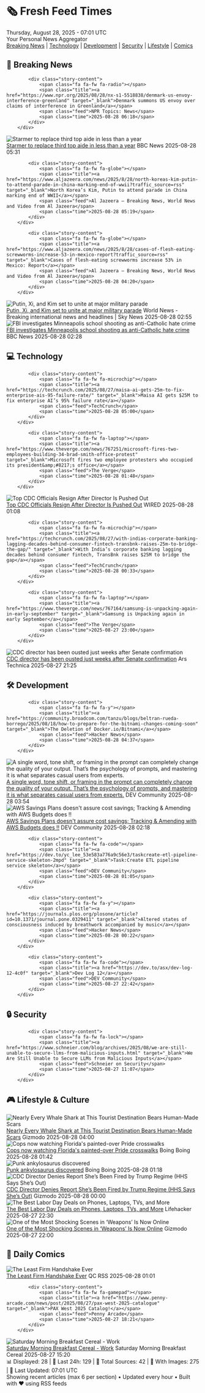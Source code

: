 <!-- Processing 54 RSS feeds at 2025-08-28 07:01:44 UTC -->
<!-- Processing: Poorly Drawn Lines -->
<!-- Processing: Questionable Content -->
<!-- Processing: Girl Genius -->
<!-- Processing: Dinosaur Comics -->
<!-- Processing: BBC World News -->
<!-- Processing: BBC Breaking News -->
<!-- Processing: NPR News -->
<!-- Processing: Reuters Top News -->
<!-- Processing: Reuters World News -->
<!-- Processing: NBC News Breaking -->
<!-- Processing: Sky News World -->
<!-- Processing: TechCrunch -->
<!-- Processing: WIRED -->
<!-- Processing: Slashdot -->
<!-- Processing: Lobsters Python -->
<!-- Processing: Hacker News -->
<!-- Processing: StackOverflow Blog -->
<!-- Processing: It's FOSS -->
<!-- Error processing https://itsfoss.com/rss/: The read operation timed out -->
<!-- Processing: Linux.com -->
<!-- Processing: GitHub Blog -->
<!-- Processing: GitLab Blog -->
<!-- Processing: InfoQ -->
<!-- Processing: DZone -->
<!-- Processing: Martin Fowler -->
<!-- Processing: Gizmodo -->
<!-- Processing: Schneier on Security -->
<!-- Generated 5 new posts out of 26 feeds processed -->
<div class="newspaper-header">
    <h1 class="newspaper-title">🗞️ Fresh Feed Times</h1>
    <div class="newspaper-date">Thursday, August 28, 2025 - 07:01 UTC</div>
    <div class="newspaper-subtitle">Your Personal News Aggregator</div>
</div>

<div class="newspaper-nav">
    <a href="#breaking">Breaking News</a> |
    <a href="#tech">Technology</a> |
    <a href="#dev">Development</a> |
    <a href="#security">Security</a> |
    <a href="#lifestyle">Lifestyle</a> |
    <a href="#webcomics">Comics</a>
</div>

<div class="news-section breaking-news" id="breaking">
<h2 class="section-header">🚨 Breaking News</h2>
<div class="stories-container">
<div class="story">
            
            <div class="story-content">
                <span class="fa fa-fw fa-radio"></span>
                <span class="title"><a href="https://www.npr.org/2025/08/28/nx-s1-5518838/denmark-us-envoy-interference-greenland" target="_blank">Denmark summons US envoy over claims of interference in Greenland</a></span>
                <span class="feed">NPR Topics: News</span>
                <span class="time">2025-08-28 06:18</span>
            </div>
        </div>
<div class="story">
            <img src="https://ichef.bbci.co.uk/ace/standard/240/cpsprodpb/4e83/live/2bb0d180-8361-11f0-b3de-c13d348c14aa.jpg" alt="Starmer to replace third top aide in less than a year" class="story-image" loading="lazy" onerror="this.style.display='none'">
            <div class="story-content">
                <span class="fa fa-fw fa-flag"></span>
                <span class="title"><a href="https://www.bbc.com/news/articles/czr6zmd5d0ro?at_medium=RSS&at_campaign=rss" target="_blank">Starmer to replace third top aide in less than a year</a></span>
                <span class="feed">BBC News</span>
                <span class="time">2025-08-28 05:31</span>
            </div>
        </div>
<div class="story">
            
            <div class="story-content">
                <span class="fa fa-fw fa-globe"></span>
                <span class="title"><a href="https://www.aljazeera.com/news/2025/8/28/north-koreas-kim-putin-to-attend-parade-in-china-marking-end-of-wwii?traffic_source=rss" target="_blank">North Korea’s Kim, Putin to attend parade in China marking end of WWII</a></span>
                <span class="feed">Al Jazeera – Breaking News, World News and Video from Al Jazeera</span>
                <span class="time">2025-08-28 05:19</span>
            </div>
        </div>
<div class="story">
            
            <div class="story-content">
                <span class="fa fa-fw fa-globe"></span>
                <span class="title"><a href="https://www.aljazeera.com/news/2025/8/28/cases-of-flesh-eating-screwworms-increase-53-in-mexico-report?traffic_source=rss" target="_blank">Cases of flesh-eating screwworms increase 53% in Mexico: Report</a></span>
                <span class="feed">Al Jazeera – Breaking News, World News and Video from Al Jazeera</span>
                <span class="time">2025-08-28 04:20</span>
            </div>
        </div>
<div class="story">
            <img src="https://e3.365dm.com/25/08/1920x1080/skynews-putin-xi-kim-jong-un_7003311.jpg?20250828040250" alt="Putin, Xi, and Kim set to unite at major military parade" class="story-image" loading="lazy" onerror="this.style.display='none'">
            <div class="story-content">
                <span class="fa fa-fw fa-satellite"></span>
                <span class="title"><a href="https://news.sky.com/story/putin-xi-and-kim-set-to-unite-at-major-military-parade-13419723" target="_blank">Putin, Xi, and Kim set to unite at major military parade</a></span>
                <span class="feed">World News - Breaking international news and headlines | Sky News</span>
                <span class="time">2025-08-28 02:55</span>
            </div>
        </div>
<div class="story">
            <img src="https://ichef.bbci.co.uk/ace/standard/240/cpsprodpb/b702/live/6e619c40-8392-11f0-ab3e-bd52082cd0ae.jpg" alt="FBI investigates Minneapolis school shooting as anti-Catholic hate crime" class="story-image" loading="lazy" onerror="this.style.display='none'">
            <div class="story-content">
                <span class="fa fa-fw fa-earth-americas"></span>
                <span class="title"><a href="https://www.bbc.com/news/articles/c7760x87r4po?at_medium=RSS&at_campaign=rss" target="_blank">FBI investigates Minneapolis school shooting as anti-Catholic hate crime</a></span>
                <span class="feed">BBC News</span>
                <span class="time">2025-08-28 02:28</span>
            </div>
        </div>
</div>
</div>
<div class="news-section tech-news" id="tech">
<h2 class="section-header">💻 Technology</h2>
<div class="stories-container">
<div class="story">
            
            <div class="story-content">
                <span class="fa fa-fw fa-microchip"></span>
                <span class="title"><a href="https://techcrunch.com/2025/08/27/maisa-ai-gets-25m-to-fix-enterprise-ais-95-failure-rate/" target="_blank">Maisa AI gets $25M to fix enterprise AI’s 95% failure rate</a></span>
                <span class="feed">TechCrunch</span>
                <span class="time">2025-08-28 05:00</span>
            </div>
        </div>
<div class="story">
            
            <div class="story-content">
                <span class="fa fa-fw fa-laptop"></span>
                <span class="title"><a href="https://www.theverge.com/news/767251/microsoft-fires-two-employees-building-34-brad-smith-office-protest" target="_blank">Microsoft fires two employee protesters who occupied its president&amp;#8217;s office</a></span>
                <span class="feed">The Verge</span>
                <span class="time">2025-08-28 01:48</span>
            </div>
        </div>
<div class="story">
            <img src="https://media.wired.com/photos/68af9c96e6c7cf6a61f4af2f/master/pass/2222107417" alt="Top CDC Officials Resign After Director Is Pushed Out" class="story-image" loading="lazy" onerror="this.style.display='none'">
            <div class="story-content">
                <span class="fa fa-fw fa-bolt"></span>
                <span class="title"><a href="https://www.wired.com/story/centers-for-disease-control-prevention-cdc-resignations/" target="_blank">Top CDC Officials Resign After Director Is Pushed Out</a></span>
                <span class="feed">WIRED</span>
                <span class="time">2025-08-28 01:08</span>
            </div>
        </div>
<div class="story">
            
            <div class="story-content">
                <span class="fa fa-fw fa-microchip"></span>
                <span class="title"><a href="https://techcrunch.com/2025/08/27/with-indias-corporate-banking-lagging-decades-behind-consumer-fintech-transbnk-raises-25m-to-bridge-the-gap/" target="_blank">With India’s corporate banking lagging decades behind consumer fintech, TransBnk raises $25M to bridge the gap</a></span>
                <span class="feed">TechCrunch</span>
                <span class="time">2025-08-28 00:33</span>
            </div>
        </div>
<div class="story">
            
            <div class="story-content">
                <span class="fa fa-fw fa-laptop"></span>
                <span class="title"><a href="https://www.theverge.com/news/767164/samsung-is-unpacking-again-in-early-september" target="_blank">Samsung is Unpacking again in early September</a></span>
                <span class="feed">The Verge</span>
                <span class="time">2025-08-27 23:00</span>
            </div>
        </div>
<div class="story">
            <img src="https://cdn.arstechnica.net/wp-content/uploads/2025/07/GettyImages-2222107417-500x500.jpg" alt="CDC director has been ousted just weeks after Senate confirmation" class="story-image" loading="lazy" onerror="this.style.display='none'">
            <div class="story-content">
                <span class="fa fa-fw fa-cog"></span>
                <span class="title"><a href="https://arstechnica.com/health/2025/08/report-cdc-director-being-ousted-just-weeks-after-senate-confirmation/" target="_blank">CDC director has been ousted just weeks after Senate confirmation</a></span>
                <span class="feed">Ars Technica</span>
                <span class="time">2025-08-27 21:25</span>
            </div>
        </div>
</div>
</div>
<div class="news-section dev-news" id="dev">
<h2 class="section-header">🛠️ Development</h2>
<div class="stories-container">
<div class="story">
            
            <div class="story-content">
                <span class="fa fa-fw fa-y"></span>
                <span class="title"><a href="https://community.broadcom.com/tanzu/blogs/beltran-rueda-borrego/2025/08/18/how-to-prepare-for-the-bitnami-changes-coming-soon" target="_blank">The Deletion of Docker.io/Bitnami</a></span>
                <span class="feed">Hacker News</span>
                <span class="time">2025-08-28 04:37</span>
            </div>
        </div>
<div class="story">
            <img src="https://media2.dev.to/dynamic/image/width=800%2Cheight=%2Cfit=scale-down%2Cgravity=auto%2Cformat=auto/https%3A%2F%2Fdev-to-uploads.s3.amazonaws.com%2Fuploads%2Fuser%2Fprofile_image%2F3391551%2Fb884abd7-f906-4094-afe5-256359f658f3.jpeg" alt="A single word, tone shift, or framing in the prompt can completely change the quality of your output. That’s the psychology of prompts, and mastering it is what separates casual users from experts." class="story-image" loading="lazy" onerror="this.style.display='none'">
            <div class="story-content">
                <span class="fa fa-fw fa-code"></span>
                <span class="title"><a href="https://dev.to/jaideepparashar/a-single-word-tone-shift-or-framing-in-the-prompt-can-completely-change-the-quality-of-your-26kk" target="_blank">A single word, tone shift, or framing in the prompt can completely change the quality of your output. That’s the psychology of prompts, and mastering it is what separates casual users from experts.</a></span>
                <span class="feed">DEV Community</span>
                <span class="time">2025-08-28 03:54</span>
            </div>
        </div>
<div class="story">
            <img src="https://media2.dev.to/dynamic/image/width=800%2Cheight=%2Cfit=scale-down%2Cgravity=auto%2Cformat=auto/https%3A%2F%2Fdev-to-uploads.s3.amazonaws.com%2Fuploads%2Farticles%2Fccbzen180ik7d4vmk98g.png" alt="AWS Savings Plans doesn&#x27;t assure cost savings; Tracking &amp; Amending with AWS Budgets does !!" class="story-image" loading="lazy" onerror="this.style.display='none'">
            <div class="story-content">
                <span class="fa fa-fw fa-code"></span>
                <span class="title"><a href="https://dev.to/aws-builders/aws-savings-plans-doesnt-assure-cost-savings-tracking-amending-with-aws-budgets-does--261i" target="_blank">AWS Savings Plans doesn&#x27;t assure cost savings; Tracking &amp; Amending with AWS Budgets does !!</a></span>
                <span class="feed">DEV Community</span>
                <span class="time">2025-08-28 02:18</span>
            </div>
        </div>
<div class="story">
            
            <div class="story-content">
                <span class="fa fa-fw fa-code"></span>
                <span class="title"><a href="https://dev.to/yc_lee_53e583a776a9c56e3/taskcreate-etl-pipeline-service-skeleton-2mpd" target="_blank">Task:Create ETL pipeline service skeleton</a></span>
                <span class="feed">DEV Community</span>
                <span class="time">2025-08-28 01:05</span>
            </div>
        </div>
<div class="story">
            
            <div class="story-content">
                <span class="fa fa-fw fa-y"></span>
                <span class="title"><a href="https://journals.plos.org/plosone/article?id=10.1371/journal.pone.0329411" target="_blank">Altered states of consciousness induced by breathwork accompanied by music</a></span>
                <span class="feed">Hacker News</span>
                <span class="time">2025-08-28 00:22</span>
            </div>
        </div>
<div class="story">
            
            <div class="story-content">
                <span class="fa fa-fw fa-code"></span>
                <span class="title"><a href="https://dev.to/asx/dev-log-12-4c0f" target="_blank">Dev Log 12</a></span>
                <span class="feed">DEV Community</span>
                <span class="time">2025-08-27 22:42</span>
            </div>
        </div>
</div>
</div>
<div class="news-section security-news" id="security">
<h2 class="section-header">🔒 Security</h2>
<div class="stories-container">
<div class="story">
            
            <div class="story-content">
                <span class="fa fa-fw fa-lock"></span>
                <span class="title"><a href="https://www.schneier.com/blog/archives/2025/08/we-are-still-unable-to-secure-llms-from-malicious-inputs.html" target="_blank">We Are Still Unable to Secure LLMs from Malicious Inputs</a></span>
                <span class="feed">Schneier on Security</span>
                <span class="time">2025-08-27 11:07</span>
            </div>
        </div>
</div>
</div>
<div class="news-section lifestyle-news" id="lifestyle">
<h2 class="section-header">🎮 Lifestyle & Culture</h2>
<div class="stories-container">
<div class="story">
            <img src="https://gizmodo.com/app/uploads/2025/08/whale-shark.jpg" alt="Nearly Every Whale Shark at This Tourist Destination Bears Human-Made Scars" class="story-image" loading="lazy" onerror="this.style.display='none'">
            <div class="story-content">
                <span class="fa fa-fw fa-computer"></span>
                <span class="title"><a href="https://gizmodo.com/whale-sharks-are-getting-brutalized-by-tourists-and-fishers-2000649071" target="_blank">Nearly Every Whale Shark at This Tourist Destination Bears Human-Made Scars</a></span>
                <span class="feed">Gizmodo</span>
                <span class="time">2025-08-28 04:00</span>
            </div>
        </div>
<div class="story">
            <img src="https://i0.wp.com/boingboing.net/wp-content/uploads/2025/08/shutterstock_1362180764.jpg?fit=1000%2C664&amp;quality=60&amp;ssl=1" alt="Cops now watching Florida&#x27;s painted-over Pride crosswalks" class="story-image" loading="lazy" onerror="this.style.display='none'">
            <div class="story-content">
                <span class="fa fa-fw fa-arrow-right"></span>
                <span class="title"><a href="https://boingboing.net/2025/08/27/cops-now-watching-floridas-painted-over-pride-crosswalks.html" target="_blank">Cops now watching Florida&#x27;s painted-over Pride crosswalks</a></span>
                <span class="feed">Boing Boing</span>
                <span class="time">2025-08-28 01:42</span>
            </div>
        </div>
<div class="story">
            <img src="https://i0.wp.com/boingboing.net/wp-content/uploads/2025/08/59be76c0-81ba-11f0-a34f-318be3fb0481.jpg.webp?fit=1536%2C1152&amp;quality=55&amp;ssl=1" alt="Punk ankylosaurus discovered" class="story-image" loading="lazy" onerror="this.style.display='none'">
            <div class="story-content">
                <span class="fa fa-fw fa-arrow-right"></span>
                <span class="title"><a href="https://boingboing.net/2025/08/27/punk-ankylosaurus-discovered.html" target="_blank">Punk ankylosaurus discovered</a></span>
                <span class="feed">Boing Boing</span>
                <span class="time">2025-08-28 01:18</span>
            </div>
        </div>
<div class="story">
            <img src="https://gizmodo.com/app/uploads/2025/08/Susan-Monarez.jpg" alt="CDC Director Denies Report She’s Been Fired by Trump Regime (HHS Says She’s Out)" class="story-image" loading="lazy" onerror="this.style.display='none'">
            <div class="story-content">
                <span class="fa fa-fw fa-computer"></span>
                <span class="title"><a href="https://gizmodo.com/cdc-resignations-susan-monarez-denial-rfk-vaccines-2000649469" target="_blank">CDC Director Denies Report She’s Been Fired by Trump Regime (HHS Says She’s Out)</a></span>
                <span class="feed">Gizmodo</span>
                <span class="time">2025-08-28 00:00</span>
            </div>
        </div>
<div class="story">
            <img src="https://lifehacker.com/imagery/articles/01K3M0AQTVMA2RTMC49EA6C86A/hero-image.png" alt="The Best Labor Day Deals on Phones, Laptops, TVs, and More" class="story-image" loading="lazy" onerror="this.style.display='none'">
            <div class="story-content">
                <span class="fa fa-fw fa-life-ring"></span>
                <span class="title"><a href="https://lifehacker.com/tech/phone-laptop-tv-headphones-sales-labor-day-2025?utm_medium=RSS" target="_blank">The Best Labor Day Deals on Phones, Laptops, TVs, and More</a></span>
                <span class="feed">Lifehacker</span>
                <span class="time">2025-08-27 22:30</span>
            </div>
        </div>
<div class="story">
            <img src="https://gizmodo.com/app/uploads/2025/08/Weapons-Gladys-Amy-Madigan.jpg" alt="One of the Most Shocking Scenes in ‘Weapons’ Is Now Online" class="story-image" loading="lazy" onerror="this.style.display='none'">
            <div class="story-content">
                <span class="fa fa-fw fa-computer"></span>
                <span class="title"><a href="https://gizmodo.com/one-of-the-most-shocking-scenes-in-weapons-is-now-online-2000649400" target="_blank">One of the Most Shocking Scenes in ‘Weapons’ Is Now Online</a></span>
                <span class="feed">Gizmodo</span>
                <span class="time">2025-08-27 22:00</span>
            </div>
        </div>
</div>
</div>
<div class="news-section webcomics-section" id="webcomics">
<h2 class="section-header">🎨 Daily Comics</h2>
<div class="stories-container">
<div class="story">
            <img src="http://www.questionablecontent.net/comics/5645.png" alt="The Least Firm Handshake Ever" class="story-image" loading="lazy" onerror="this.style.display='none'">
            <div class="story-content">
                <span class="fa fa-fw fa-music"></span>
                <span class="title"><a href="http://questionablecontent.net/view.php?comic=5645" target="_blank">The Least Firm Handshake Ever</a></span>
                <span class="feed">QC RSS</span>
                <span class="time">2025-08-28 01:01</span>
            </div>
        </div>
<div class="story">
            
            <div class="story-content">
                <span class="fa fa-fw fa-gamepad"></span>
                <span class="title"><a href="https://www.penny-arcade.com/news/post/2025/08/27/pax-west-2025-catalogue" target="_blank">PAX West 2025 Catalog!</a></span>
                <span class="feed">Penny Arcade</span>
                <span class="time">2025-08-27 18:21</span>
            </div>
        </div>
<div class="story">
            <img src="https://www.smbc-comics.com/comics/1756236873-20250827.png" alt="Saturday Morning Breakfast Cereal - Work" class="story-image" loading="lazy" onerror="this.style.display='none'">
            <div class="story-content">
                <span class="fa fa-fw fa-smile"></span>
                <span class="title"><a href="https://www.smbc-comics.com/comic/work-3" target="_blank">Saturday Morning Breakfast Cereal - Work</a></span>
                <span class="feed">Saturday Morning Breakfast Cereal</span>
                <span class="time">2025-08-27 15:20</span>
            </div>
        </div>
</div>
</div>

<div class="newspaper-footer">
    <div class="stats">
        📊 Displayed: 28 | 📅 Last 24h: 129 | 📡 Total Sources: 42 | 📸 With Images: 275 |
        🔄 Last Updated: 07:01 UTC
    </div>
    <div class="footer-note">
        Showing recent articles (max 6 per section) • Updated every hour • Built with ❤️ using RSS feeds
    </div>
</div>
